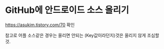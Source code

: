 # GitHub에 안드로이드 소스 올리기

https://asukim.tistory.com/70 확인


참고로 어플 소스같은 경우는 올리면 안되는 (Key값이라던지)것은 올리지 않게 조심할것.
